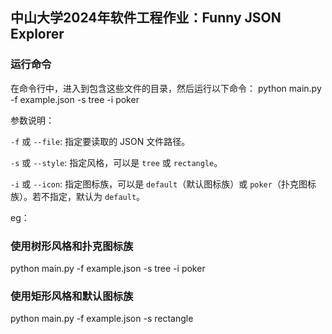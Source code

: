 ## 中山大学2024年软件工程作业：Funny JSON Explorer

### 运行命令

在命令行中，进入到包含这些文件的目录，然后运行以下命令：
python main.py -f example.json -s tree -i poker

参数说明：

`-f` 或 `--file`: 指定要读取的 JSON 文件路径。

`-s` 或 `--style`: 指定风格，可以是 `tree` 或 `rectangle`。

`-i` 或 `--icon`: 指定图标族，可以是 `default`（默认图标族）或 `poker`（扑克图标族）。若不指定，默认为 `default`。

eg：
### 使用树形风格和扑克图标族
python main.py -f example.json -s tree -i poker
### 使用矩形风格和默认图标族
python main.py -f example.json -s rectangle
